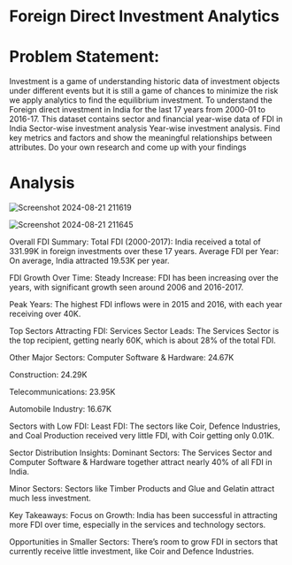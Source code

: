 # Foreign Direct Investment Analytics

# Problem Statement:
Investment is a game of understanding historic data of investment objects under
different events but it is still a game of chances to minimize the risk we apply analytics
to find the equilibrium investment.
To understand the Foreign direct investment in India for the last 17 years from 2000-01
to 2016-17. This dataset contains sector and financial year-wise data of FDI in India
Sector-wise investment analysis Year-wise investment analysis.
Find key metrics and factors and show the meaningful relationships between
attributes. Do your own research and come up with your findings

# Analysis

![Screenshot 2024-08-21 211619](https://github.com/user-attachments/assets/2a77443c-d6d0-450d-ac87-5e6a79784e2b)

![Screenshot 2024-08-21 211645](https://github.com/user-attachments/assets/a709982f-91c7-45d9-96f6-6c59d4bea1ba)

Overall FDI Summary:
Total FDI (2000-2017): India received a total of 331.99K in foreign investments over these 17 years.
Average FDI per Year: On average, India attracted 19.53K per year.

FDI Growth Over Time:
Steady Increase: FDI has been increasing over the years, with significant growth seen around 2006 and 2016-2017.

Peak Years:
The highest FDI inflows were in 2015 and 2016, with each year receiving over 40K.

Top Sectors Attracting FDI:
Services Sector Leads: The Services Sector is the top recipient, getting nearly 60K, which is about 28% of the total FDI.

Other Major Sectors:
Computer Software & Hardware: 24.67K

Construction: 24.29K

Telecommunications: 23.95K

Automobile Industry: 16.67K

Sectors with Low FDI:
Least FDI: The sectors like Coir, Defence Industries, and Coal Production received very little FDI, with Coir getting only 0.01K.

Sector Distribution Insights:
Dominant Sectors: The Services Sector and Computer Software & Hardware together attract nearly 40% of all FDI in India.

Minor Sectors: 
Sectors like Timber Products and Glue and Gelatin attract much less investment.

Key Takeaways:
Focus on Growth: India has been successful in attracting more FDI over time, especially in the services and technology sectors.

Opportunities in Smaller Sectors: There’s room to grow FDI in sectors that currently receive little investment, like Coir and Defence Industries.
